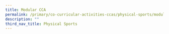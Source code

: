 ```yaml
---
title: Modular CCA
permalink: /primary/co-curricular-activities-ccas/physical-sports/modular-cca/
description: ""
third_nav_title: Physical Sports
---
```

